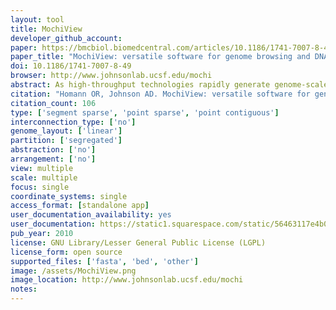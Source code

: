 ```yaml
---
layout: tool 
title: MochiView
developer_github_account: 
paper: https://bmcbiol.biomedcentral.com/articles/10.1186/1741-7007-8-49
paper_title: "MochiView: versatile software for genome browsing and DNA motif analysis"
doi: 10.1186/1741-7007-8-49
browser: http://www.johnsonlab.ucsf.edu/mochi
abstract: As high-throughput technologies rapidly generate genome-scale data, it becomes increasingly important to visually integrate these data so that specific hypotheses can be formulated and tested., , We present MochiView, a platform-independent Java software that integrates browsing of genomic sequences, features, and data with DNA motif visualization and analysis in a visually-appealing and user-friendly application., , While highly versatile, the software is particularly useful for organizing, exploring, and analyzing large genomic data sets, such as those from deep RNA sequencing, chromatin immunoprecipitation experiments (ChIP-Seq and ChIP-Chip), and transcriptional profiling. MochiView provides an extensive suite of utilities to identify and to explore connections between these data sets and short sequence motifs present in DNA or RNA.
citation: "Homann OR, Johnson AD. MochiView: versatile software for genome browsing and DNA motif analysis. BMC Biol. bmcbiol.biomedcentral.com; 2010;8: 49."
citation_count: 106
type: ['segment sparse', 'point sparse', 'point contiguous']
interconnection_type: ['no']
genome_layout: ['linear']
partition: ['segregated']
abstraction: ['no']
arrangement: ['no']
view: multiple
scale: multiple
focus: single
coordinate_systems: single
access_format: [standalone app]
user_documentation_availability: yes
user_documentation: https://static1.squarespace.com/static/56463117e4b0770d2cd2d163/t/564bbbb1e4b0c03db1589e9a/1447803825330/MochiView_Manual_v1.45.pdf
pub_year: 2010
license: GNU Library/Lesser General Public License (LGPL)
license_form: open source
supported_files: ['fasta', 'bed', 'other']
image: /assets/MochiView.png
image_location: http://www.johnsonlab.ucsf.edu/mochi
notes: 
---
```

